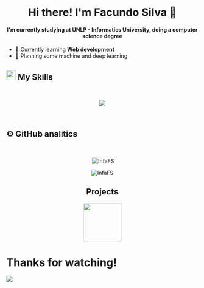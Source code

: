 
<h1 align="center"> Hi there! I'm Facundo Silva 🐻</h1>

<h4 align="center">I'm currently studying at UNLP - Informatics University, doing a computer science degree</h4>

- 📖 Currently learning **Web development**
- 💭 Planning some machine and deep learning

## <img src="https://media2.giphy.com/media/QssGEmpkyEOhBCb7e1/giphy.gif?cid=ecf05e47a0n3gi1bfqntqmob8g9aid1oyj2wr3ds3mg700bl&rid=giphy.gif" width ="25"><b> My Skills</b>
<br>

<p align="center">
  <a href="https://skillicons.dev">
    <img src="https://skillicons.dev/icons?i=java,py,c,sqlite,prisma,mysql,linux,git,bash,ts,js,css,html,nextjs,nodejs,react,tailwind&perline=14" />
  </a>
</p>


<br>

## ⚙️ <b>GitHub analitics</b>
<br>

<div align="center">
  
<p>&nbsp;<img align="center" src="https://github-readme-stats.vercel.app/api?username=InfaFS&show_icons=true&locale=en&bg_color=0d1117&text_color=ffffff&repo=convoychat"
    alt="InfaFS" />
</p>


<p><img align="center"
    src="https://github-readme-stats.vercel.app/api/top-langs?username=InfaFS&show_icons=true&locale=en&bg_color=0d1117&text_color=ffffff&layout=compact"
    alt="InfaFS" 
    bg_color=#808080/>
</p>

</div>

<h2 align="center">Projects</h2>
<div align="center">
    <a href="https://github.com/InfaFS/OhMyBoat--App">
        <img height="100px" src="https://github-readme-stats.vercel.app/api/pin/?username=InfaFS&repo=OhMyBoat--App&theme=dark" />
    </a>  
</div>

<p align="center">
  <h1>Thanks for watching!</h1>
    <img align="center" src="https://media3.giphy.com/media/v1.Y2lkPTc5MGI3NjExN2c2NGhtenR3MWs2aDFkeWo5NHhtZzl4dWhoMzl5ZnV0NWFzbmlqNiZlcD12MV9pbnRlcm5hbF9naWZfYnlfaWQmY3Q9Zw/hm8YCJd7ORdC70I6S3/giphy.gif" />

<br>
<br>

